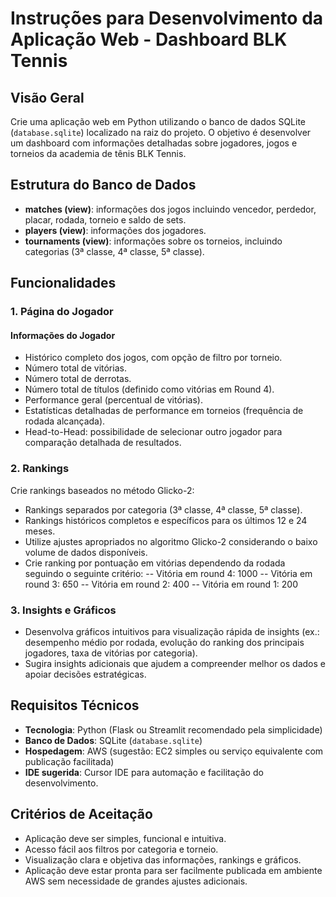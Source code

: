 # Instruções para Desenvolvimento da Aplicação Web - Dashboard BLK Tennis

## Visão Geral
Crie uma aplicação web em Python utilizando o banco de dados SQLite (`database.sqlite`) localizado na raiz do projeto. O objetivo é desenvolver um dashboard com informações detalhadas sobre jogadores, jogos e torneios da academia de tênis BLK Tennis.

## Estrutura do Banco de Dados

- **matches (view)**: informações dos jogos incluindo vencedor, perdedor, placar, rodada, torneio e saldo de sets.
- **players (view)**: informações dos jogadores.
- **tournaments (view)**: informações sobre os torneios, incluindo categorias (3ª classe, 4ª classe, 5ª classe).

## Funcionalidades

### 1. Página do Jogador

#### Informações do Jogador
- Histórico completo dos jogos, com opção de filtro por torneio.
- Número total de vitórias.
- Número total de derrotas.
- Número total de títulos (definido como vitórias em Round 4).
- Performance geral (percentual de vitórias).
- Estatísticas detalhadas de performance em torneios (frequência de rodada alcançada).
- Head-to-Head: possibilidade de selecionar outro jogador para comparação detalhada de resultados.

### 2. Rankings

Crie rankings baseados no método Glicko-2:

- Rankings separados por categoria (3ª classe, 4ª classe, 5ª classe).
- Rankings históricos completos e específicos para os últimos 12 e 24 meses.
- Utilize ajustes apropriados no algoritmo Glicko-2 considerando o baixo volume de dados disponíveis.
- Crie ranking por pontuação em vitórias dependendo da rodada seguindo o seguinte critério:
-- Vitória em round 4: 1000
-- Vitória em round 3: 650
-- Vitória em round 2: 400
-- Vitória em round 1: 200

### 3. Insights e Gráficos

- Desenvolva gráficos intuitivos para visualização rápida de insights (ex.: desempenho médio por rodada, evolução do ranking dos principais jogadores, taxa de vitórias por categoria).
- Sugira insights adicionais que ajudem a compreender melhor os dados e apoiar decisões estratégicas.

## Requisitos Técnicos

- **Tecnologia**: Python (Flask ou Streamlit recomendado pela simplicidade)
- **Banco de Dados**: SQLite (`database.sqlite`)
- **Hospedagem**: AWS (sugestão: EC2 simples ou serviço equivalente com publicação facilitada)
- **IDE sugerida**: Cursor IDE para automação e facilitação do desenvolvimento.

## Critérios de Aceitação

- Aplicação deve ser simples, funcional e intuitiva.
- Acesso fácil aos filtros por categoria e torneio.
- Visualização clara e objetiva das informações, rankings e gráficos.
- Aplicação deve estar pronta para ser facilmente publicada em ambiente AWS sem necessidade de grandes ajustes adicionais.

